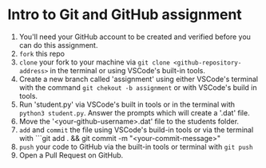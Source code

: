 # Intro to Git and GitHub assignment
1. You'll need your GitHub account to be created and verified before you can do this assignment.
2. ```fork``` this repo
3. ```clone``` your fork to your machine via ```git clone <github-repository-address>``` in the terminal or using VSCode's built-in tools.
4. Create a new branch called 'assignment' using either VSCode's terminal with the command ```git chekout -b assignment``` or with VSCode's build in tools.
5. Run 'student.py' via VSCode's built in tools or in the terminal with ```python3 student.py```. Answer the prompts which will create a '.dat' file.
6. Move the '\<your-github-username\>.dat' file to the students folder.
7. ```add``` and ```commit``` the file using VSCode's build-in tools or via the terminal with ```git add . && git commit -m "\<your-commit-message\>"
8. ```push``` your code to GitHub via the built-in tools or terminal with ```git push```
9. Open a Pull Request on GitHub.

